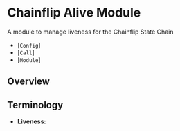 # Chainflip Alive Module

A module to manage liveness for the Chainflip State Chain

- [`Config`]
- [`Call`]
- [`Module`]

## Overview


## Terminology

- **Liveness:** 
